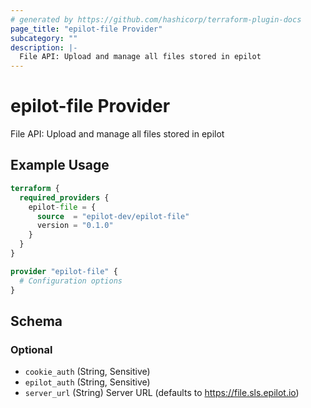 ```yaml
---
# generated by https://github.com/hashicorp/terraform-plugin-docs
page_title: "epilot-file Provider"
subcategory: ""
description: |-
  File API: Upload and manage all files stored in epilot
---
```


# epilot-file Provider

File API: Upload and manage all files stored in epilot

## Example Usage

```terraform
terraform {
  required_providers {
    epilot-file = {
      source  = "epilot-dev/epilot-file"
      version = "0.1.0"
    }
  }
}

provider "epilot-file" {
  # Configuration options
}
```

<!-- schema generated by tfplugindocs -->
## Schema

### Optional

- `cookie_auth` (String, Sensitive)
- `epilot_auth` (String, Sensitive)
- `server_url` (String) Server URL (defaults to https://file.sls.epilot.io)
